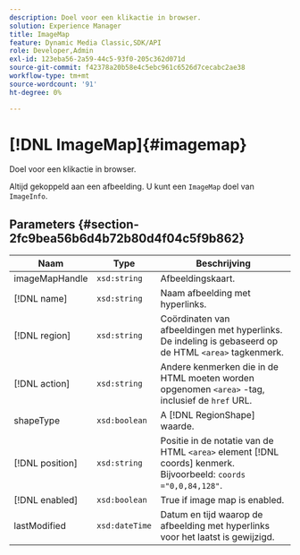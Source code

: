 ```yaml
---
description: Doel voor een klikactie in browser.
solution: Experience Manager
title: ImageMap
feature: Dynamic Media Classic,SDK/API
role: Developer,Admin
exl-id: 123eba56-2a59-44c5-93f0-205c362d071d
source-git-commit: f42378a20b58e4c5ebc961c6526d7cecabc2ae38
workflow-type: tm+mt
source-wordcount: '91'
ht-degree: 0%

---
```


# [!DNL ImageMap]{#imagemap}

Doel voor een klikactie in browser.

Altijd gekoppeld aan een afbeelding. U kunt een `ImageMap` doel van `ImageInfo`.

## Parameters {#section-2fc9bea56b6d4b72b80d4f04c5f9b862}

| Naam | Type | Beschrijving |
|---|---|---|
| imageMapHandle | `xsd:string` | Afbeeldingskaart. |
| [!DNL name] | `xsd:string` | Naam afbeelding met hyperlinks. |
| [!DNL region] | `xsd:string` | Coördinaten van afbeeldingen met hyperlinks. De indeling is gebaseerd op de HTML `<area>` tagkenmerk. |
| [!DNL action] | `xsd:string` | Andere kenmerken die in de HTML moeten worden opgenomen `<area>` -tag, inclusief de `href` URL. |
| shapeType | `xsd:boolean` | A [!DNL RegionShape] waarde. |
| [!DNL position] | `xsd:string` | Positie in de notatie van de HTML `<area>` element [!DNL coords] kenmerk. Bijvoorbeeld: `coords ="0,0,84,128"`. |
| [!DNL enabled] | `xsd:boolean` | True if image map is enabled. |
| lastModified | `xsd:dateTime` | Datum en tijd waarop de afbeelding met hyperlinks voor het laatst is gewijzigd. |
